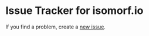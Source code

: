 # Issue Tracker for isomorf.io

If you find a problem, create a [new issue](https://github.com/isomorf/isomorf-dev/issues/new).
